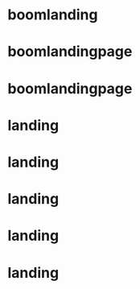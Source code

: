 # boomlanding
# boomlandingpage
# boomlandingpage
# landing
# landing
# landing
# landing
# landing
